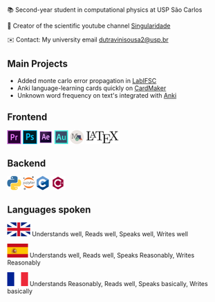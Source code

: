 📚  Second-year student in computational physics at USP São Carlos

🔭 Creator of the scientific youtube channel [Singularidade](https://www.youtube.com/singularidade) 

✉️ Contact: My university email dutravinisousa2@usp.br

## Main Projects
* Added monte carlo error propagation in [LabIFSC](https://github.com/viniciusdutra314/LabIFSC)
* Anki language-learning cards quickly on [CardMaker](https://github.com/viniciusdutra314/Anki-CardMaker)
* Unknown word frequency on text's integrated with [Anki](https://github.com/viniciusdutra314/Anki_Text_Analyzer) 
## Frontend 
<code><img height="32" src="premiere.png" alt="c"/></code>
<code><img height="32" src="photoshop.png" alt="c"/></code>
<code><img height="32" src="aft.png" alt="c"/></code>
<code><img height="32" src="audition.png" alt="c"/></code>
<code><img height="32" src="manim.png" alt="c"/></code>
<code><img height="32" src="latex.jpg" alt="c"/></code>
## Backend
<code><img height="32" src="python.png" alt="c"/></code>
<code><img height="32" src="jupyter.png" alt="c"/></code>
<code><img height="32" src="C.png" alt="c"/></code>
<code><img height="32" src="C++.png" alt="c"/></code>

## Languages spoken
<code><img height="32" src="english.png" alt="c"/></code> Understands well, Reads well, Speaks well,  Writes well

<code><img height="32" src="spain.png" alt="c"/></code> Understands well, Reads well,  Speaks Reasonably, Writes Reasonably

<code><img height="32" src="french.png" alt="c"/></code> Understands Reasonably,  Reads well, Speaks basically, Writes basically
